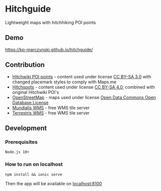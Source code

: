 # Hitchguide
Lightweight maps with hitchhiking POI points
## Demo
https://kp-marczynski.github.io/hitchguide/

## Contribution
* [Hitchwiki POI points](http://hitchwiki.org/maps/) - content used under license [CC BY-SA 3.0](http://creativecommons.org/licenses/by-sa/3.0/) with changed placemark styles to comply with Maps.me
* [Hitchspots](https://github.com/norydev/hitchspots) - content used under license [CC BY-SA 4.0](https://creativecommons.org/licenses/by-sa/4.0/), combined with original Hitchwiki POI's
* [OpenStreetMap](https://www.openstreetmap.org/copyright) - maps used under license [Open Data Commons Open Database License](https://opendatacommons.org/licenses/odbl/)
* [Mundialis WMS](https://www.mundialis.de/en/ows-mundialis/) - free WMS tile server
* [Terrestris WMS](https://www.terrestris.de/en/openstreetmap-wms/) - free WMS tile server

## Development
### Prerequisites
    Node.js 10+

### How to run on localhost
    npm install && ionic serve

Then the app will be available on [localhost:8100](localhost:8100)
